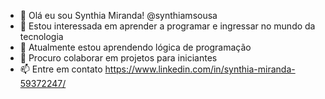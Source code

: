 - 👋 Olá eu sou Synthia Miranda! @synthiamsousa
- 👀 Estou interessada em aprender a programar e ingressar no mundo da tecnologia
- 🌱 Atualmente estou aprendendo lógica de programação
- 💞️ Procuro colaborar em projetos para iniciantes
- 📫 Entre em contato https://www.linkedin.com/in/synthia-miranda-59372247/

<!---
synthiamsousa/synthiamsousa is a ✨ special ✨ repository because its `README.md` (this file) appears on your GitHub profile.
You can click the Preview link to take a look at your changes.
--->
